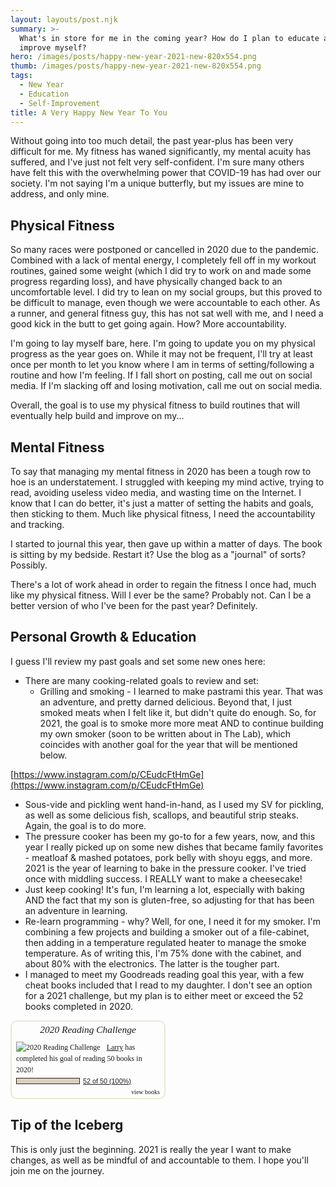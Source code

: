 ```yaml
---
layout: layouts/post.njk
summary: >-
  What's in store for me in the coming year? How do I plan to educate and
  improve myself?
hero: /images/posts/happy-new-year-2021-new-820x554.png
thumb: /images/posts/happy-new-year-2021-new-820x554.png
tags:
  - New Year
  - Education
  - Self-Improvement
title: A Very Happy New Year To You
---
```


Without going into too much detail, the past year-plus has been very difficult for me. My fitness has waned significantly, my mental acuity has suffered, and I've just not felt very self-confident. I'm sure many others have felt this with the overwhelming power that COVID-19 has had over our society. I'm not saying I'm a unique butterfly, but my issues are mine to address, and only mine.

## Physical Fitness

So many races were postponed or cancelled in 2020 due to the pandemic. Combined with a lack of mental energy, I completely fell off in my workout routines, gained some weight (which I did try to work on and made some progress regarding loss), and have physically changed back to an uncomfortable level. I did try to lean on my social groups, but this proved to be difficult to manage, even though we were accountable to each other. As a runner, and general fitness guy, this has not sat well with me, and I need a good kick in the butt to get going again. How? More accountability.

I'm going to lay myself bare, here. I'm going to update you on my physical progress as the year goes on. While it may not be frequent, I'll try at least once per month to let you know where I am in terms of setting/following a routine and how I'm feeling. If I fall short on posting, call me out on social media. If I'm slacking off and losing motivation, call me out on social media.

Overall, the goal is to use my physical fitness to build routines that will eventually help build and improve on my...

## Mental Fitness

To say that managing my mental fitness in 2020 has been a tough row to hoe is an understatement. I struggled with keeping my mind active, trying to read, avoiding useless video media, and wasting time on the Internet. I know that I can do better, it's just a matter of setting the habits and goals, then sticking to them. Much like physical fitness, I need the accountability and tracking.

I started to journal this year, then gave up within a matter of days. The book is sitting by my bedside. Restart it? Use the blog as a "journal" of sorts? Possibly.

There's a lot of work ahead in order to regain the fitness I once had, much like my physical fitness. Will I ever be the same? Probably not. Can I be a better version of who I've been for the past year? Definitely.

## Personal Growth & Education

I guess I'll review my past goals and set some new ones here:

* There are many cooking-related goals to review and set:
  * Grilling and smoking - I learned to make pastrami this year. That was an adventure, and pretty darned delicious. Beyond that, I just smoked meats when I felt like it, but didn't quite do enough. So, for 2021, the goal is to smoke more more meat AND to continue building my own smoker (soon to be written about in The Lab), which coincides with another goal for the year that will be mentioned below.

[https://www.instagram.com/p/CEudcFtHmGe](https://www.instagram.com/p/CEudcFtHmGe)

* Sous-vide and pickling went hand-in-hand, as I used my SV for pickling, as well as some delicious fish, scallops, and beautiful strip steaks. Again, the goal is to do more.
* The pressure cooker has been my go-to for a few years, now, and this year I really picked up on some new dishes that became family favorites - meatloaf & mashed potatoes, pork belly with shoyu eggs, and more. 2021 is the year of learning to bake in the pressure cooker. I've tried once with middling success. I REALLY want to make a cheesecake!
* Just keep cooking! It's fun, I'm learning a lot, especially with baking AND the fact that my son is gluten-free, so adjusting for that has been an adventure in learning.
* Re-learn programming - why? Well, for one, I need it for my smoker. I'm combining a few projects and building a smoker out of a file-cabinet, then adding in a temperature regulated heater to manage the smoke temperature. As of writing this, I'm 75% done with the cabinet, and about 80% with the electronics. The latter is the tougher part.
* I managed to meet my Goodreads reading goal this year, with a few cheat books included that I read to my daughter. I don't see an option for a 2021 challenge, but my plan is to either meet or exceed the 52 books completed in 2020.

<div id="gr_challenge_11621" style="border: 2px solid #EBE8D5; border-radius:10px; padding: 0px 7px 0px 7px; max-width:230px; min-height: 100px">
  <div id="gr_challenge_progress_body_11621" style="font-size: 12px; font-family: georgia,serif;line-height: 18px">
    <h3 style="margin: 4px 0 10px; font-weight: normal; text-align: center">
      <a style="text-decoration: none; font-family:georgia,serif;font-style:italic; font-size: 1.1em" rel="nofollow" href="https://www.goodreads.com/challenges/11621-2020-reading-challenge">2020 Reading Challenge</a>
    </h3>
        <div class="challengePic">
          <a rel="nofollow" href="https://www.goodreads.com/challenges/11621-2020-reading-challenge"><img alt="2020 Reading Challenge" style="float:left; margin-right: 10px; border: 0 none" src="https://images.gr-assets.com/challenges/1575497947p2/11621.jpg" /></a>
        </div>
      <div>
        <a rel="nofollow" href="https://www.goodreads.com/user/show/1656256-larry">Larry</a> has
            completed his goal of reading
            50 books in
            2020!
      </div>
      <div style="width: 100px; margin: 4px 5px 5px 0; float: left; border: 1px solid #382110; height: 8px; overflow: hidden; background-color: #FFF">
        <div style="width: 100%; background-color: #D7D2C4; float: left"><span style="visibility:hidden">hide</span></div>
      </div>
      <div style="font-family: arial, verdana, helvetica, sans-serif;font-size:90%">
        <a rel="nofollow" href="https://www.goodreads.com/user_challenges/19222365">52 of 50 (100%)</a>
      </div>
        <div style="text-align: right;">
          <a style="text-decoration: none; font-size: 10px;" rel="nofollow" href="https://www.goodreads.com/user_challenges/19222365">view books</a>
        </div>
  </div>
	<script src="https://www.goodreads.com/user_challenges/widget/1656256-larry?challenge_id=11621&v=2"></script>
</div>

## Tip of the Iceberg

This is only just the beginning. 2021 is really the year I want to make changes, as well as be mindful of and accountable to them. I hope you'll join me on the journey.
